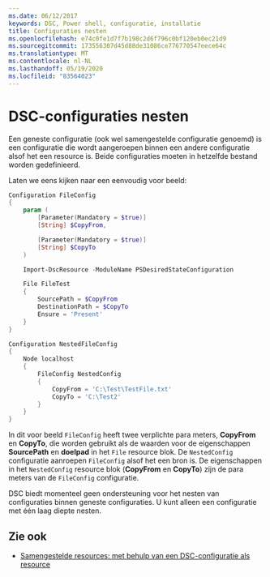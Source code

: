 ```yaml
---
ms.date: 06/12/2017
keywords: DSC, Power shell, configuratie, installatie
title: Configuraties nesten
ms.openlocfilehash: e74c0fe1d7f7b198c2d6f796c0bf120eb0ec21d9
ms.sourcegitcommit: 173556307d45d88de31086ce776770547eece64c
ms.translationtype: MT
ms.contentlocale: nl-NL
ms.lasthandoff: 05/19/2020
ms.locfileid: "83564023"
---
```

# <a name="nesting-dsc-configurations"></a>DSC-configuraties nesten

Een geneste configuratie (ook wel samengestelde configuratie genoemd) is een configuratie die wordt aangeroepen binnen een andere configuratie alsof het een resource is. Beide configuraties moeten in hetzelfde bestand worden gedefinieerd.

Laten we eens kijken naar een eenvoudig voor beeld:

```powershell
Configuration FileConfig
{
    param (
        [Parameter(Mandatory = $true)]
        [String] $CopyFrom,

        [Parameter(Mandatory = $true)]
        [String] $CopyTo
    )

    Import-DscResource -ModuleName PSDesiredStateConfiguration

    File FileTest
    {
        SourcePath = $CopyFrom
        DestinationPath = $CopyTo
        Ensure = 'Present'
    }
}

Configuration NestedFileConfig
{
    Node localhost
    {
        FileConfig NestedConfig
        {
            CopyFrom = 'C:\Test\TestFile.txt'
            CopyTo = 'C:\Test2'
        }
    }
}
```

In dit voor beeld `FileConfig` heeft twee verplichte para meters, **CopyFrom** en **CopyTo**, die worden gebruikt als de waarden voor de eigenschappen **SourcePath** en **doelpad** in het `File` resource blok. De `NestedConfig` configuratie aanroepen `FileConfig` alsof het een bron is. De eigenschappen in het `NestedConfig` resource blok (**CopyFrom** en **CopyTo**) zijn de para meters van de `FileConfig` configuratie.

DSC biedt momenteel geen ondersteuning voor het nesten van configuraties binnen geneste configuraties. U kunt alleen een configuratie met één laag diepte nesten.

## <a name="see-also"></a>Zie ook

- [Samengestelde resources: met behulp van een DSC-configuratie als resource](../resources/authoringResourceComposite.md)
